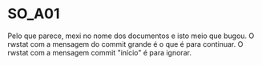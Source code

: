 # SO_A01

Pelo que parece, mexi no nome dos documentos e isto meio que bugou. O rwstat com a mensagem do commit grande é o que é para continuar. O rwstat com a mensagem commit "início" é para ignorar.
